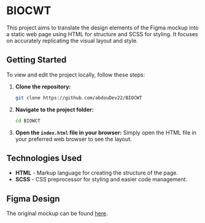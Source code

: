 # BIOCWT

This project aims to translate the design elements of the Figma mockup into a static web page using HTML for structure and SCSS for styling. It focuses on accurately replicating the visual layout and style.

## Getting Started

To view and edit the project locally, follow these steps:

1. **Clone the repository:**
   ```bash
   git clone https://github.com/abdouDev22/BIOCWT
   ```
2. **Navigate to the project folder:**
   ```bash
   cd BIOWCT
   ```
3. **Open the `index.html` file in your browser:**
   Simply open the HTML file in your preferred web browser to see the layout.

## Technologies Used

- **HTML** - Markup language for creating the structure of the page.
- **SCSS** - CSS preprocessor for styling and easier code management.

## Figma Design

The original mockup can be found [here](https://www.figma.com/design/A9NqfQ17JNLZ8wAd6N4AxI/wood-product-services-website-(Community)?m=auto&t=lH470GpJzD5FyZm3-6).
